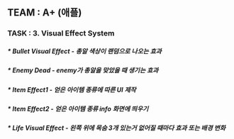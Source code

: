 ## TEAM : A+ (애플)

### TASK : 3. Visual Effect System
##### * Bullet Visual Effect - 총알 색상이 랜덤으로 나오는 효과
##### * Enemy Dead - enemy가 총알을 맞았을 때 생기는 효과
##### * Item Effect1 - 얻은 아이템 종류에 따른 UI 제작
##### * Item Effect2 - 얻은 아이템 종류 info 화면에 띄우기
##### * Life Visual Effect - 왼쪽 위에 목숨 3개 있는거 없어질 때마다 효과 또는 배경 변화
